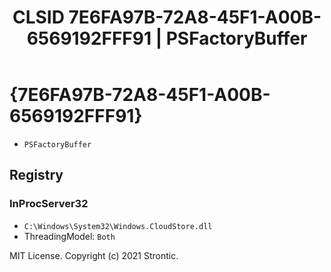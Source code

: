 ﻿---
title: "CLSID 7E6FA97B-72A8-45F1-A00B-6569192FFF91 | PSFactoryBuffer"
excerpt: What is COM-Object CLSID 7E6FA97B-72A8-45F1-A00B-6569192FFF91?
---

# {7E6FA97B-72A8-45F1-A00B-6569192FFF91}

* `PSFactoryBuffer`

## Registry


### InProcServer32

* `C:\Windows\System32\Windows.CloudStore.dll`
* ThreadingModel: `Both`

MIT License. Copyright (c) 2021 Strontic.


